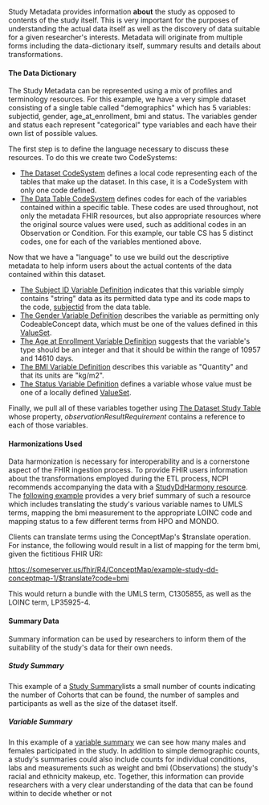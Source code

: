 Study Metadata provides information **about** the study as opposed to contents of the study itself. This is very important for the purposes of understanding the actual data itself as well as the discovery of data suitable for a given researcher's interests. Metadata will originate from multiple forms including the data-dictionary itself, summary results and details about transformations.

#### The Data Dictionary
The Study Metadata can be represented using a mix of profiles and terminology resources. For this example, we have a very simple dataset consisting of a single table called "demographics" which has 5 variables: subjectid, gender, age_at_enrollment, bmi and status. The variables gender and status each represent "categorical" type variables and each have their own list of possible values. 

The first step is to define the language necessary to discuss these resources. To do this we create two CodeSystems:
* [The Dataset CodeSystem](CodeSystem-example-study-dd-dataset-codesystem-1.html) defines a local code representing each of the tables that make up the dataset. In this case, it is a CodeSystem with only one code defined. 
*  [The Data Table CodeSystem](CodeSystem-example-study-dd-datatable-codesystem-1.html) defines codes for each of the variables contained within a specific table. These codes are used throughout, not only the metadata FHIR resources, but also appropriate resources where the original source values were used, such as additional codes in an Observation or Condition. For this example, our table CS has 5 distinct codes, one for each of the variables mentioned above.  

Now that we have a "language" to use we build out the descriptive metadata to help inform users about the actual contents of the data contained within this dataset. 
* [The Subject ID Variable Definition](ObservationDefinition-example-study-dd-variable-1-1.html) indicates that this variable simply contains "string" data as its permitted data type and its code maps to the code, [subjectid](CodeSystem-example-study-dd-datatable-codesystem-1.html) from the data table. 
* [The Gender Variable Definition](ObservationDefinition-example-study-dd-variable-1-2.html) describes the variable as permitting only CodeableConcept data, which must be one of the values defined in this [ValueSet](http://hl7.org/fhir/ValueSet/administrative-gender).
* [The Age at Enrollment Variable Definition](ObservationDefinition-example-study-dd-variable-1-3.html) suggests that the variable's type should be an integer and that it should be within the range of 10957 and 14610 days. 
* [The BMI Variable Definition](ObservationDefinition-example-study-dd-variable-1-4.html) describes this variable as "Quantity" and that its units are "kg/m2".
* [The Status Variable Definition](ObservationDefinition-example-study-dd-variable-1-5.html) defines a variable whose value must be one of a locally defined [ValueSet](ValueSet-example-study-dd-case-control-vs-1.html).

Finally, we pull all of these variables together using [The Dataset Study Table](ActivityDefinition-example-study-dd-table-1.html) whose property, *observationResultRequirement* contains a reference to each of those variables. 

#### Harmonizations Used
Data harmonization is necessary for interoperability and is a cornerstone aspect of the FHIR ingestion process. To provide FHIR users information about the transformations employed during the ETL process, NCPI recommends accompanying the data with a [StudyDdHarmony resource](StructureDefinition-study-dd-harmony.html). The [following example](ConceptMap-example-study-dd-conceptmap-1.json.html) provides a very brief summary of such a resource which includes translating the study's various variable names to UMLS terms, mapping the bmi measurement to the appropriate LOINC code and mapping status to a few different terms from HPO and MONDO. 

Clients can translate terms using the ConceptMap's $translate operation. For instance, the following would result in a list of mapping for the term bmi, given the fictitious FHIR URI: 

https://someserver.us/fhir/R4/ConceptMap/example-study-dd-conceptmap-1/$translate?code=bmi

This would return a bundle with the UMLS term, C1305855, as well as the LOINC term, LP35925-4.

#### Summary Data
Summary information can be used by researchers to inform them of the suitability of the study's data for their own needs. 

##### Study Summary
This example of a [Study Summary](Observation-anvil-summary-cmg.html)lists a small number of counts indicating the number of Cohorts that can be found, the number of samples and participants as well as the size of the dataset itself. 

##### Variable Summary
In this example of a [variable summary](Observation-example-study-summary-gender.html) we can see how many males and females participated in the study. In addition to simple demographic counts, a study's summaries could also include counts for individual conditions, labs and measurements such as weight and bmi (Observations) the study's racial and ethnicity makeup, etc. Together, this information can provide researchers with a very clear understanding of the data that can be found within to decide whether or not 